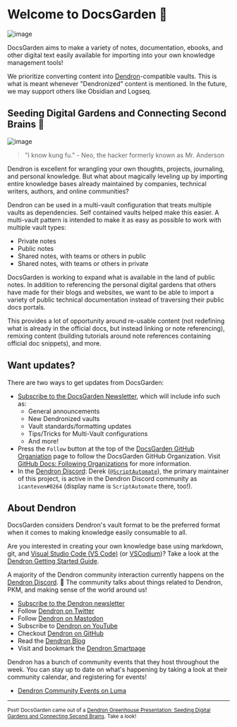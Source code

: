 # Welcome to DocsGarden 🌱

<!--
![image](https://user-images.githubusercontent.com/5951023/203222690-8028a968-0c05-421e-9760-cefd9464d3ce.png)
-->
![image](https://user-images.githubusercontent.com/5951023/203223471-2297e59d-655f-477e-95ea-ed8ce3f66337.png)

DocsGarden aims to make a variety of notes, documentation, ebooks, and other digital text easily available for importing into your own knowledge management tools!

We prioritize converting content into [Dendron](https://www.dendron.so/)-compatible vaults. This is what is meant whenever "Dendronized" content is mentioned. In the future, we may support others like Obsidian and Logseq.

## Seeding Digital Gardens and Connecting Second Brains 🧠

![image](https://user-images.githubusercontent.com/5951023/203223562-b69af591-5d34-47c8-a60c-a639eb8497d5.png)

> "I know kung fu." - Neo, the hacker formerly known as Mr. Anderson

Dendron is excellent for wrangling your own thoughts, projects, journaling, and personal knowledge. But what about magically leveling up by importing entire knowledge bases already maintained by companies, technical writers, authors, and online communities?

Dendron can be used in a multi-vault configuration that treats multiple vaults as dependencies. Self contained vaults helped make this easier. A multi-vault pattern is intended to make it as easy as possible to work with multiple vault types:

- Private notes
- Public notes
- Shared notes, with teams or others in public
- Shared notes, with teams or others in private

DocsGarden is working to expand what is available in the land of public notes. In addition to referencing the personal digital gardens that others have made for their blogs and websites, we want to be able to import a variety of public technical documentation instead of traversing their public docs portals.

This provides a lot of opportunity around re-usable content (not redefining what is already in the official docs, but instead linking or note referencing), remixing content (building tutorials around note references containing official doc snippets), and more.

## Want updates?

There are two ways to get updates from DocsGarden:

- [Subscribe to the DocsGarden Newsletter](https://sendfox.com/lp/1kxqp9), which will include info such as:
  - General announcements
  - New Dendronized vaults
  - Vault standards/formatting updates
  - Tips/Tricks for Multi-Vault configurations
  - And more!
- Press the `Follow` button at the top of the [DocsGarden GitHub Organiation](https://github.com/docsgarden) page to follow the DocsGarden GitHub Organization. Visit [GitHub Docs: Following Organizations](https://docs.github.com/en/get-started/exploring-projects-on-github/following-organizations) for more information.
- In the [Dendron Discord](https://link.dendron.so/discord): Derek ([`@ScriptAutomate`](https://github.com/ScriptAutomate/)), the primary maintainer of this project, is active in the Dendron Discord community as `icanteven#0264` (display name is `ScriptAutomate` there, too!).

## About Dendron

DocsGarden considers Dendron's vault format to be the preferred format when it comes to making knowledge easily consumable to all.

Are you interested in creating your own knowledge base using markdown, git, and [Visual Studio Code (VS Code)](https://code.visualstudio.com/) (or [VSCodium](https://github.com/VSCodium/vscodium/))? Take a look at the [Dendron Getting Started Guide](https://wiki.dendron.so/notes/678c77d9-ef2c-4537-97b5-64556d6337f1/).

A majority of the Dendron community interaction currently happens on the [Dendron Discord](https://link.dendron.so/discord). 🌱 The community talks about things related to Dendron, PKM, and making sense of the world around us!

- [Subscribe to the Dendron newsletter](https://link.dendron.so/newsletter)
- Follow [Dendron on Twitter](https://link.dendron.so/twitter)
- Follow [Dendron on Mastodon](https://link.dendron.so/mastodon)
- Subscribe to [Dendron on YouTube](https://link.dendron.so/youtube)
- Checkout [Dendron on GitHub](https://link.dendron.so/github)
- Read the [Dendron Blog](https://blog.dendron.so/)
- Visit and bookmark the [Dendron Smartpage](https://link.dendron.so/smartpage)

Dendron has a bunch of community events that they host throughout the week. You can stay up to date on what's happening by taking a look at their community calendar, and registering for events!

- [Dendron Community Events on Luma](https://link.dendron.so/luma)

---

<sub> Psst! DocsGarden came out of a [Dendron Greenhouse Presentation: Seeding Digital Gardens and Connecting Second Brains](https://wiki.dendron.so/notes/k5zg3zk1ffmsrmojnvn8uxw/). Take a look!</sub>
